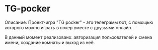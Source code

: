 # TG-pocker

Описание: Проект-игра "TG pocker" - это телеграмм бот, с помощью которого можно играть в покер вместе с друзьями онлайн.

В данный момент реализовано: авторизация пользователей и смена имени, создание комнаты и выход из неё.
